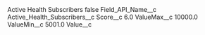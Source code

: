 <?xml version="1.0" encoding="UTF-8"?>
<CustomMetadata xmlns="http://soap.sforce.com/2006/04/metadata" xmlns:xsi="http://www.w3.org/2001/XMLSchema-instance" xmlns:xsd="http://www.w3.org/2001/XMLSchema">
    <label>Active Health Subscribers</label>
    <protected>false</protected>
    <values>
        <field>Field_API_Name__c</field>
        <value xsi:type="xsd:string">Active_Health_Subscribers__c</value>
    </values>
    <values>
        <field>Score__c</field>
        <value xsi:type="xsd:double">6.0</value>
    </values>
    <values>
        <field>ValueMax__c</field>
        <value xsi:type="xsd:double">10000.0</value>
    </values>
    <values>
        <field>ValueMin__c</field>
        <value xsi:type="xsd:double">5001.0</value>
    </values>
    <values>
        <field>Value__c</field>
        <value xsi:nil="true"/>
    </values>
</CustomMetadata>
